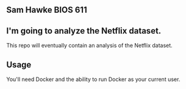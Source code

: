 Sam Hawke
BIOS 611
----------------------------------------

I'm going to analyze the Netflix dataset.
----------------------------------------


This repo will eventually contain an analysis of the Netflix dataset.


Usage
------

You'll need Docker and the ability to run Docker as your current user.


